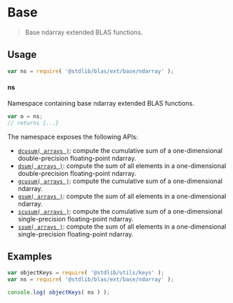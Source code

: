 <!--

@license Apache-2.0

Copyright (c) 2025 The Stdlib Authors.

Licensed under the Apache License, Version 2.0 (the "License");
you may not use this file except in compliance with the License.
You may obtain a copy of the License at

   http://www.apache.org/licenses/LICENSE-2.0

Unless required by applicable law or agreed to in writing, software
distributed under the License is distributed on an "AS IS" BASIS,
WITHOUT WARRANTIES OR CONDITIONS OF ANY KIND, either express or implied.
See the License for the specific language governing permissions and
limitations under the License.

-->

# Base

> Base ndarray extended BLAS functions.

<section class="usage">

## Usage

```javascript
var ns = require( '@stdlib/blas/ext/base/ndarray' );
```

#### ns

Namespace containing base ndarray extended BLAS functions.

```javascript
var o = ns;
// returns {...}
```

The namespace exposes the following APIs:

<!-- <toc pattern="*"> -->

<div class="namespace-toc">

-   <span class="signature">[`dcusum( arrays )`][@stdlib/blas/ext/base/ndarray/dcusum]</span><span class="delimiter">: </span><span class="description">compute the cumulative sum of a one-dimensional double-precision floating-point ndarray.</span>
-   <span class="signature">[`dsum( arrays )`][@stdlib/blas/ext/base/ndarray/dsum]</span><span class="delimiter">: </span><span class="description">compute the sum of all elements in a one-dimensional double-precision floating-point ndarray.</span>
-   <span class="signature">[`gcusum( arrays )`][@stdlib/blas/ext/base/ndarray/gcusum]</span><span class="delimiter">: </span><span class="description">compute the cumulative sum of a one-dimensional ndarray.</span>
-   <span class="signature">[`gsum( arrays )`][@stdlib/blas/ext/base/ndarray/gsum]</span><span class="delimiter">: </span><span class="description">compute the sum of all elements in a one-dimensional ndarray.</span>
-   <span class="signature">[`scusum( arrays )`][@stdlib/blas/ext/base/ndarray/scusum]</span><span class="delimiter">: </span><span class="description">compute the cumulative sum of a one-dimensional single-precision floating-point ndarray.</span>
-   <span class="signature">[`ssum( arrays )`][@stdlib/blas/ext/base/ndarray/ssum]</span><span class="delimiter">: </span><span class="description">compute the sum of all elements in a one-dimensional single-precision floating-point ndarray.</span>

</div>

<!-- </toc> -->

</section>

<!-- /.usage -->

<section class="examples">

## Examples

<!-- TODO: better examples -->

<!-- eslint no-undef: "error" -->

```javascript
var objectKeys = require( '@stdlib/utils/keys' );
var ns = require( '@stdlib/blas/ext/base/ndarray' );

console.log( objectKeys( ns ) );
```

</section>

<!-- /.examples -->

<!-- Section for related `stdlib` packages. Do not manually edit this section, as it is automatically populated. -->

<section class="related">

</section>

<!-- /.related -->

<!-- Section for all links. Make sure to keep an empty line after the `section` element and another before the `/section` close. -->

<section class="links">

<!-- <toc-links> -->

[@stdlib/blas/ext/base/ndarray/dcusum]: https://github.com/stdlib-js/blas/tree/main/ext/base/ndarray/dcusum

[@stdlib/blas/ext/base/ndarray/dsum]: https://github.com/stdlib-js/blas/tree/main/ext/base/ndarray/dsum

[@stdlib/blas/ext/base/ndarray/gcusum]: https://github.com/stdlib-js/blas/tree/main/ext/base/ndarray/gcusum

[@stdlib/blas/ext/base/ndarray/gsum]: https://github.com/stdlib-js/blas/tree/main/ext/base/ndarray/gsum

[@stdlib/blas/ext/base/ndarray/scusum]: https://github.com/stdlib-js/blas/tree/main/ext/base/ndarray/scusum

[@stdlib/blas/ext/base/ndarray/ssum]: https://github.com/stdlib-js/blas/tree/main/ext/base/ndarray/ssum

<!-- </toc-links> -->

</section>

<!-- /.links -->
